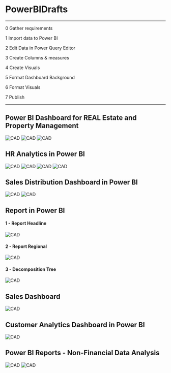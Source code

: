 # PowerBIDrafts

--------------------

0 Gather requirements

1 Import data to Power BI

2 Edit Data in Power Query Editor

3 Create Columns & measures

4 Create Visuals

5 Format Dashboard Background

6 Format Visuals

7 Publish

-------------------
## Power BI Dashboard for REAL Estate and Property Management

![CAD](pics/overviewRealEst.png)
![CAD](pics/locationRealEst.png)
![CAD](pics/aboutRealEst.png)


## HR Analytics in Power BI


![CAD](pics/HRAnalyticsOverview.png)
![CAD](pics/HRAnalyticsDemographics2.png)
![CAD](pics/HRAnalyticsPerformanceTracker3.png)
![CAD](pics/HRAnalyticsAttrition4.png)

## Sales Distribution Dashboard in Power BI 





![CAD](pics/SalesDistributionLightTheme.png)
![CAD](pics/SalesDistributionDarkTheme.png)


## Report in Power BI


#### 1 - Report Headline
![CAD](pics/ReportHeadline.png)
#### 2 - Report Regional
![CAD](pics/ReportRegional.png)
#### 3 - Decomposition Tree
![CAD](pics/ReportDecompositionTree.png)


## Sales Dashboard



<!--  ![CAD](pics/Sales.png) -->

![CAD](pics/SalesUpdated.png)

## Customer Analytics Dashboard in Power BI


![CAD](pics/CustomerFeedback.png)

## Power BI Reports - Non-Financial Data Analysis
![CAD](pics/studentsReport.png)
![CAD](pics/staffReport.png)



